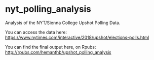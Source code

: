 # nyt_polling_analysis
Analysis of the NYT/Sienna College Upshot Polling Data.

You can access the data here: https://www.nytimes.com/interactive/2018/upshot/elections-polls.html

You can find the final output here, on Rpubs: http://rpubs.com/hemanthb/upshot_polling_analysis
